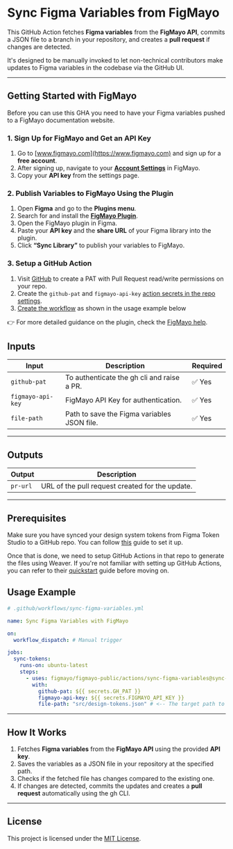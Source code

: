 # Sync Figma Variables from FigMayo

This GitHub Action fetches **Figma variables** from the **FigMayo API**, commits a JSON file to a branch in your repository, and creates a **pull request** if changes are detected.

It's designed to be manually invoked to let non-technical contributors make updates to Figma variables in the codebase via the GitHub UI.

---

## **Getting Started with FigMayo**

Before you can use this GHA you need to have your Figma variables pushed to a FigMayo documentation website.

### **1. Sign Up for FigMayo and Get an API Key**

1. Go to [www.figmayo.com](https://www.figmayo.com) and sign up for a **free account**.
2. After signing up, navigate to your [**Account Settings**](https://app.figmayo.com/api/v2/settings) in FigMayo.
3. Copy your **API key** from the settings page.

### **2. Publish Variables to FigMayo Using the Plugin**

1. Open **Figma** and go to the **Plugins menu**.
2. Search for and install the [**FigMayo Plugin**](https://www.figma.com/community/plugin/1426513201495859669).
3. Open the FigMayo plugin in Figma.
4. Paste your **API key** and the **share URL** of your Figma library into the plugin.
5. Click **“Sync Library”** to publish your variables to FigMayo.

### **3. Setup a GitHub Action**

1. Visit [GitHub](https://github.com/settings/tokens) to create a PAT with Pull Request read/write permissions on your repo.
2. Create the `github-pat` and `figmayo-api-key` [action secrets in the repo settings](https://docs.github.com/en/actions/security-for-github-actions/security-guides/using-secrets-in-github-actions).
3. [Create the workflow](https://docs.github.com/en/actions/security-for-github-actions/security-guides/using-secrets-in-github-actions) as shown in the usage example below

👉 For more detailed guidance on the plugin, check the [FigMayo help](https://help.figmayo.com/sites/PUCaV8RF/FigMayo-How-To-Guide/c/277:869?).

## **Inputs**

| Input             | Description                                 | Required |
| ----------------- | ------------------------------------------- | -------- |
| `github-pat`      | To authenticate the gh cli and raise a PR.  | ✅ Yes   |
| `figmayo-api-key` | FigMayo API Key for authentication.         | ✅ Yes   |
| `file-path`       | Path to save the Figma variables JSON file. | ✅ Yes   |

---

## **Outputs**

| Output   | Description                                     |
| -------- | ----------------------------------------------- |
| `pr-url` | URL of the pull request created for the update. |

---

## Prerequisites

Make sure you have synced your design system tokens from Figma Token Studio to a GitHub repo. You
can follow [this](https://docs.tokens.studio/sync/github) guide to set it up.

Once that is done, we need to setup GitHub Actions in that repo to generate the files using
Weaver. If you're not familiar with setting up GitHub Actions, you can refer to their
[quickstart](https://docs.github.com/en/actions/quickstart) guide before moving on.

## **Usage Example**

```yaml
# .github/workflows/sync-figma-variables.yml

name: Sync Figma Variables with FigMayo

on:
  workflow_dispatch: # Manual trigger

jobs:
  sync-tokens:
    runs-on: ubuntu-latest
    steps:
      - uses: figmayo/figmayo-public/actions/sync-figma-variables@sync-figma-variables@v1.0.0
        with:
          github-pat: ${{ secrets.GH_PAT }}
          figmayo-api-key: ${{ secrets.FIGMAYO_API_KEY }}
          file-path: "src/design-tokens.json" # <-- The target path to store the variables JSON in your repo
```

---

## **How It Works**

1. Fetches **Figma variables** from the **FigMayo API** using the provided **API key**.
2. Saves the variables as a JSON file in your repository at the specified path.
3. Checks if the fetched file has changes compared to the existing one.
4. If changes are detected, commits the updates and creates a **pull request** automatically using the gh CLI.

---

## **License**

This project is licensed under the [MIT License](LICENSE).
